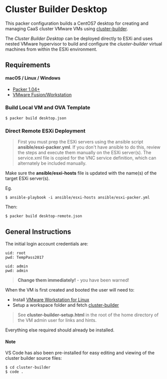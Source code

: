 # Cluster Builder Desktop
This packer configuration builds a CentOS7 desktop for creating and managing CaaS cluster VMware VMs using [cluster-builder](https://github.com:ids/cluster-builder).

The _Cluster Builder Desktop_ can be deployed directly to ESXi and uses nested VMware hypervisor to build and configure the _cluster-builder_ virtual machines from within the ESXi environment.

## Requirements

#### macOS / Linux / Windows

- [Packer 1.04+](https://www.packer.io/downloads.html)
- [VMware Fusion/Workstation](https://my.vmware.com/web/vmware/details?downloadGroup=WKST-1257-LX&productId=524&rPId=17068)

### Build Local VM and OVA Template

    $ packer build desktop.json

### Direct Remote ESXi Deployment
> First you must prep the ESXi servers using the ansible script **ansible/esxi-packer.yml**.  If you don't have ansible to do this, review the steps and execute them manually on the ESXi server(s).  The service.xml file is copied for the VNC service definition, which can alternately be included manually.

Make sure the **ansible/esxi-hosts** file is updated with the name(s) of the target ESXi server(s).

Eg.

    $ ansible-playbook -i ansible/esxi-hosts ansible/esxi-packer.yml


Then:

    $ packer build desktop-remote.json


## General Instructions
The initial login account credentials are:

    uid: root
    pwd: TempPass2017

    uid: admin
    pwd: admin

> **Change them immediately!** - you have been warned!

When the VM is first created and booted the user will need to:

* Install [VMware Workstation for Linux](https://my.vmware.com/web/vmware/details?downloadGroup=WKST-1257-LX&productId=524&rPId=17068) 
* Setup a workspace folder and fetch [cluster-builder](https://github.com:ids/cluster-builder)

> See **cluster-builder-setup.html** in the root of the home directory of the VM admin user for links and hints.

Everything else required should already be installed.

#### Note
VS Code has also been pre-installed for easy editing and viewing of the cluster builder source files:

    $ cd cluster-builder
    $ code .



